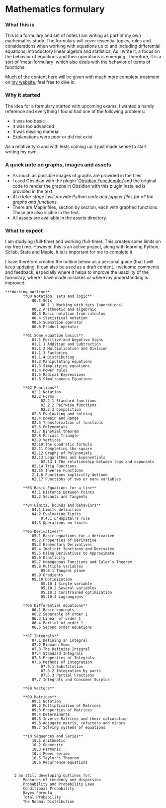 # Mathematics formulary

### What this is

This is a formulary and set of notes I am writing as part of my own mathematics study. The formulary will cover essential topics, rules and considerations when working with equations up to and including differential equations, introductory linear algebra and statistics. As I write it, a focus on the behavior of equations and their operations is emerging. Therefore, it is a sort of 'meta-formulary' which also deals with the behavior of terms of functions.

Much of the content here will be given with much more complete treatment on [my website](https://hyphenunderscore.com/mathematics/), feel free to dive in.

### Why it started

The idea for a formulary started with upcoming exams. I wanted a handy reference and everything I found had one of the following problems:

- It was too basic
- It was too advanced
- It was missing material
- Explanations were poor or did not exist

As a relative tyro and with tests coming up it just made sense to start writing my own.

### A quick note on graphs, images and assets

- As much as possible images of graphs are provided in the files.
- I used Obsidian with the plugin '[Obsidian Functionplot](https://github.com/leonhma/obsidian-functionplot)'and the original code to render the graphs in Obsidian with this plugin installed is provided in the text.
- *At a later stage I will provide Python code and jupyter files for all the graphs and functions.*
- There are Maple files, section by section, each with graphed functions. These are also visible in the text.
- All assets are available in the assets directory.

### What to expect

I am studying (full-time) and working (full-time). This creates some limits on my free time. However, this is an active project, along with learning Python, Scilab, Stata and Maple, it is is important for me to complete it.

I have therefore created the outline below as a personal guide (that I will keep updating. It can also be used as a draft content. I welcome comments and feedback, especially where it helps to improve the usability of the formulary, where I have made mistakes or where my understanding is improved.

```
***Working outline**
		**00 Notation, sets and logic**
			00.1 Sets
				00.1.1 Working with sets (operations)
			00.2 Arithmetic and algebraic
			00.3 Basic notation from calculus
			00.4 Statistical notation
			00.5 Summation operator
			00.6 Product operator
			
		**01 Some equation basics**
			01.1 Positive and Negative Signs
			01.1.1 Addition and Subtraction
			01.1.2 Multiplication and Division
			01.1.3 Factoring
			01.1.4 Distributing
			01.2 Manipulating equations
			01.3 Simplifying equations
			01.4 Power rules
			01.5 Radical Expressions
			01.6 Simultaneous Equations
			
		**02 Functions**
			02.1 Notation
			02.2 Forms
				02.2.1 Standard functions
				02.2.2 Pairwise functions
				02.2.3 Composition
			02.3 Evaluating and solving
			02.4 Domain and Range
			02.5 Transformation of functions
			02.6 Polynomials
			02.7 Binomial theorem
			02.8 Pascals Triangle
			02.9 Vertices
			02.10 The quadratic formula
			02.11 Completing the square
			02.12 Graphs of Polynomials
			02.13 Logarithms and Exponentials
				02.13.1 The relationship between logs and exponents
			02.14 Trig Functions
			02.15 Inverse Functions
			2.1.6 Functions implicitly defined
			02.17 Functions of two or more variables
		
		**03 Basic Equations for a line**
			03.1 Distance Between Points
			03.2 Secants and Tangents
			
		**04 Limits, bounds and behaviors**
			04.1 Limits definition
			04.2 Evaluating limits
				0.4.1 L'Hôpital's rule
			04.3 Operations on limits
			
		**05 Derivatives** 
			05.1 Basic equations for a derivative
			05.2 Properties of Derivative
			05.3 Elementary Derivatives
			05.4 Implicit functions and Derivates
			05.5 Using Derivatives to Approximate
			05.6 Elasticity
			05.7 Homogenous Functions and Euler’s Theorem
			05.8 Multiple variables
				05.8.1 Tangent plane
			05.9 Gradients
			05.10 Optimization
				05.10.1 Single variable
				05.10.2 Several variables
				05.10.3 Constrained optimization
				05.10.4 Lagrangians
			
		**06 Differential equations**
			06.1 Basic concepts
			06.2 Separable of order 1
			06.3 Linear of order 1
			06.4 Partial of order 1
			06.5 Second order equations
			
		**07 Integrals**
			07.1 Defining an Integral
			07.2 Riemann Sums
			07.3 The Definite Integral
			07.4 Standard Integrals
			07.5 Properties of Integrals
			07.6 Methods of Integration
				07.6.1 Substitution
				07.6.2 Integration by parts
				07.6.3 Partial Fractions
			07.7 Integrals and Consumer Surplus
      
		**08 Vectors**
			
		**09 Matrices**
			09.1 Notation
			09.2 Multiplication of Matrices
			09.3 Properties of Matrices
			09.4 Determinants
			09.5 Inverse Matrices and their calculation
			09.6 Adjugate matrix, cofactors and minors
			09.7 Solving systems of equations
			
		**10 Sequences and Series**
			10.1 Arithmetic
			10.2 Geometric
			10.3 Harmonic
			10.4 Power series
			10.5 Taylor's Theorem
			10.6 Recurrence equations


    I am still developing outlines for:
		Measures of tendency and dispersion
		Probability and Probability Laws
		Conditional Probability
		Bayes Formula
		Total Probability
		The Normal Distribution
```
